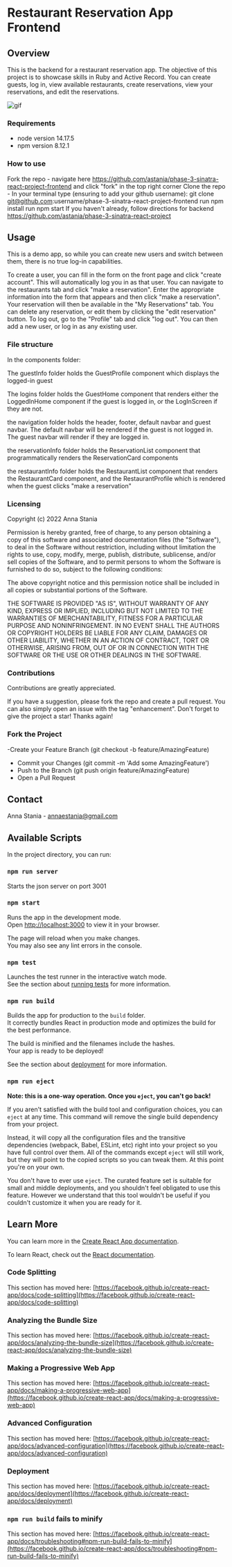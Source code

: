 # Restaurant Reservation App Frontend

## Overview

This is the backend for a restaurant reservation app. The objective of this project is to showcase skills in Ruby and Active Record. You can create guests, log in, view available restaurants, create reservations, view your reservations, and edit the reservations. 

![gif](https://github.com/phase-3-project-build-frontend/giphy.gif)

### Requirements 
* node version 14.17.5
* npm version 8.12.1


### How to use 
Fork the repo - navigate here https://github.com/astania/phase-3-sinatra-react-project-frontend and click "fork" in the top right corner
Clone the repo - In your terminal type (ensuring to add your github username):  git clone git@github.com:username/phase-3-sinatra-react-project-frontend 
run npm install
run npm start
If you haven't already, follow directions for backend https://github.com/astania/phase-3-sinatra-react-project

## Usage

This is a demo app, so while you can create new users and switch between them, there is no true log-in capabilities. 

To create a user, you can fill in the form on the front page and click "create account". This will automatically log you in as that user. You can navigate to the restaurants tab and click "make a reservation". Enter the appropriate information into the form that appears and then click "make a reservation". Your reservation will then be available in the "My Reservations" tab. You can delete any reservation, or edit them by clicking the "edit reservation" button. To log out, go to the "Profile" tab and click "log out". You can then add a new user, or log in as any existing user. 

### File structure

In the components folder:

 The guestInfo folder holds the GuestProfile component which displays the logged-in guest

 The  logins folder holds the GuestHome component that renders either the LoggedInHome component if the guest is logged in, or the LogInScreen if they are not. 

 the navigation folder holds the header, footer, default navbar and guest navbar. The default navbar will be rendered if the guest is not logged in. The guest navbar will render if they are logged in. 

the reservationInfo folder holds the ReservationList component that programmatically renders the ReservationCard components 

the restaurantInfo folder holds the RestaurantList component that renders the RestaurantCard component, and the RestaurantProfile which is rendered when the guest clicks "make a reservation"

### Licensing
Copyright (c) 2022 Anna Stania

Permission is hereby granted, free of charge, to any person obtaining a copy
of this software and associated documentation files (the "Software"), to deal
in the Software without restriction, including without limitation the rights
to use, copy, modify, merge, publish, distribute, sublicense, and/or sell
copies of the Software, and to permit persons to whom the Software is
furnished to do so, subject to the following conditions:

The above copyright notice and this permission notice shall be included in
all copies or substantial portions of the Software.

THE SOFTWARE IS PROVIDED "AS IS", WITHOUT WARRANTY OF ANY KIND, EXPRESS OR
IMPLIED, INCLUDING BUT NOT LIMITED TO THE WARRANTIES OF MERCHANTABILITY,
FITNESS FOR A PARTICULAR PURPOSE AND NONINFRINGEMENT. IN NO EVENT SHALL THE
AUTHORS OR COPYRIGHT HOLDERS BE LIABLE FOR ANY CLAIM, DAMAGES OR OTHER
LIABILITY, WHETHER IN AN ACTION OF CONTRACT, TORT OR OTHERWISE, ARISING FROM,
OUT OF OR IN CONNECTION WITH THE SOFTWARE OR THE USE OR OTHER DEALINGS IN
THE SOFTWARE.

### Contributions
Contributions are greatly appreciated.

If you have a suggestion, please fork the repo and create a pull request. You can also simply open an issue with the tag "enhancement". Don't forget to give the project a star! Thanks again!

### Fork the Project
-Create your Feature Branch (git checkout -b feature/AmazingFeature)
- Commit your Changes (git commit -m 'Add some AmazingFeature')
- Push to the Branch (git push origin feature/AmazingFeature)
- Open a Pull Request

## Contact

Anna Stania - annaestania@gmail.com

## Available Scripts

In the project directory, you can run:

### `npm run server`

Starts the json server on port 3001

### `npm start`

Runs the app in the development mode.\
Open [http://localhost:3000](http://localhost:3000) to view it in your browser.

The page will reload when you make changes.\
You may also see any lint errors in the console.

### `npm test`

Launches the test runner in the interactive watch mode.\
See the section about [running tests](https://facebook.github.io/create-react-app/docs/running-tests) for more information.

### `npm run build`

Builds the app for production to the `build` folder.\
It correctly bundles React in production mode and optimizes the build for the best performance.

The build is minified and the filenames include the hashes.\
Your app is ready to be deployed!

See the section about [deployment](https://facebook.github.io/create-react-app/docs/deployment) for more information.

### `npm run eject`

**Note: this is a one-way operation. Once you `eject`, you can't go back!**

If you aren't satisfied with the build tool and configuration choices, you can `eject` at any time. This command will remove the single build dependency from your project.

Instead, it will copy all the configuration files and the transitive dependencies (webpack, Babel, ESLint, etc) right into your project so you have full control over them. All of the commands except `eject` will still work, but they will point to the copied scripts so you can tweak them. At this point you're on your own.

You don't have to ever use `eject`. The curated feature set is suitable for small and middle deployments, and you shouldn't feel obligated to use this feature. However we understand that this tool wouldn't be useful if you couldn't customize it when you are ready for it.

## Learn More

You can learn more in the [Create React App documentation](https://facebook.github.io/create-react-app/docs/getting-started).

To learn React, check out the [React documentation](https://reactjs.org/).

### Code Splitting

This section has moved here: [https://facebook.github.io/create-react-app/docs/code-splitting](https://facebook.github.io/create-react-app/docs/code-splitting)

### Analyzing the Bundle Size

This section has moved here: [https://facebook.github.io/create-react-app/docs/analyzing-the-bundle-size](https://facebook.github.io/create-react-app/docs/analyzing-the-bundle-size)

### Making a Progressive Web App

This section has moved here: [https://facebook.github.io/create-react-app/docs/making-a-progressive-web-app](https://facebook.github.io/create-react-app/docs/making-a-progressive-web-app)

### Advanced Configuration

This section has moved here: [https://facebook.github.io/create-react-app/docs/advanced-configuration](https://facebook.github.io/create-react-app/docs/advanced-configuration)

### Deployment

This section has moved here: [https://facebook.github.io/create-react-app/docs/deployment](https://facebook.github.io/create-react-app/docs/deployment)

### `npm run build` fails to minify

This section has moved here: [https://facebook.github.io/create-react-app/docs/troubleshooting#npm-run-build-fails-to-minify](https://facebook.github.io/create-react-app/docs/troubleshooting#npm-run-build-fails-to-minify)
